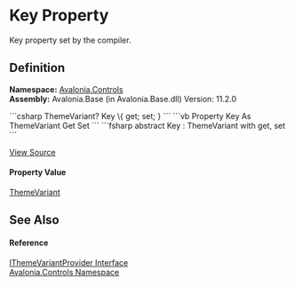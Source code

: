 # Key Property


Key property set by the compiler.



## Definition
**Namespace:** <a href="N_Avalonia_Controls">Avalonia.Controls</a>  
**Assembly:** Avalonia.Base (in Avalonia.Base.dll) Version: 11.2.0

<Tabs groupId="api-code-preview">
<TabItem value="csharp" label="C#">
```csharp
ThemeVariant? Key \{ get; set; }
```
</TabItem>
<TabItem value="vb" label="VB">
```vb
Property Key As ThemeVariant
	Get
	Set
```
</TabItem>
<TabItem value="fsharp" label="F#">
```fsharp
abstract Key : ThemeVariant with get, set
```
</TabItem>
</Tabs>



<a href="https://github.com/AvaloniaUI/Avalonia/tree/master/src/Avalonia.Base/Controls/IThemeVariantProvider.cs" title="View the source code">View Source</a>



#### Property Value
<a href="T_Avalonia_Styling_ThemeVariant">ThemeVariant</a>

## See Also


#### Reference
<a href="T_Avalonia_Controls_IThemeVariantProvider">IThemeVariantProvider Interface</a>  
<a href="N_Avalonia_Controls">Avalonia.Controls Namespace</a>  
